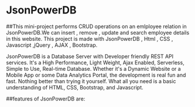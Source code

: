# JsonPowerDB

##This mini-project performs CRUD operations on an emlployee relation in JsonPowerDB.We can insert , remove , update and search employee details in this website. This project is made with JsonPowerDB , Html , CSS , Javascript ,jQuery , AJAX , Bootstrap.

JsonPowerDB is a Database Server with Developer friendly REST API services. It's a High Performance, Light Weight, Ajax Enabled, Serverless, Simple to Use, Real-time Database. Whether it's a Dynamic Website or a Mobile App or some Data Analytics Portal, the development is real fun and fast. Nothing better than trying it yourself. What all you need is a basic understanding of HTML, CSS, Bootstrap, and Javascript.

##features of JsonPowerDB are:

